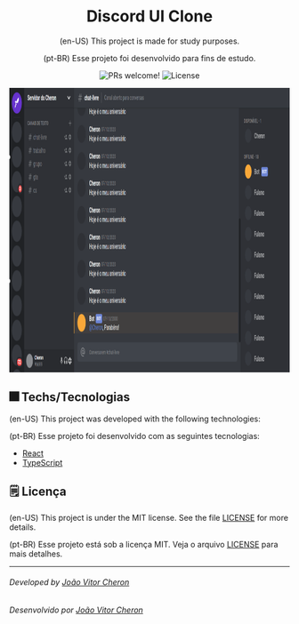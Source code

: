<h1 align="center">Discord UI Clone</h1>

<p align="center">
(en-US)
This project is made for study purposes.
</p>
<p align="center">
(pt-BR)
Esse projeto foi desenvolvido para fins de estudo.
</p>

<p align="center">
 <img src="https://img.shields.io/static/v1?label=PRs&message=welcome&color=15C3D6&labelColor=000000" alt="PRs welcome!" />

  <img alt="License" src="https://img.shields.io/static/v1?label=license&message=MIT&color=15C3D6&labelColor=000000">
</p>

<p align="center">
  <img src="./src/git/screen.png" height=512px width=1024px/>
</p>

## 🎆 Techs/Tecnologias
(en-US)
This project was developed with the following technologies:

(pt-BR)
Esse projeto foi desenvolvido com as seguintes tecnologias:

- [React](https://reactjs.org)
- [TypeScript](https://www.typescriptlang.org/)

## 🗒 Licença
(en-US)
This project is under the MIT license. See the file [LICENSE](./LICENSE.md) for more details.

(pt-BR)
Esse projeto está sob a licença MIT. Veja o arquivo [LICENSE](./LICENSE.md) para mais detalhes.

---
###### Developed by [João Vitor Cheron](https://www.linkedin.com/in/jo%C3%A3o-vitor-cheron-b810941a2/)
###### Desenvolvido  por [João Vitor Cheron](https://www.linkedin.com/in/jo%C3%A3o-vitor-cheron-b810941a2/)


